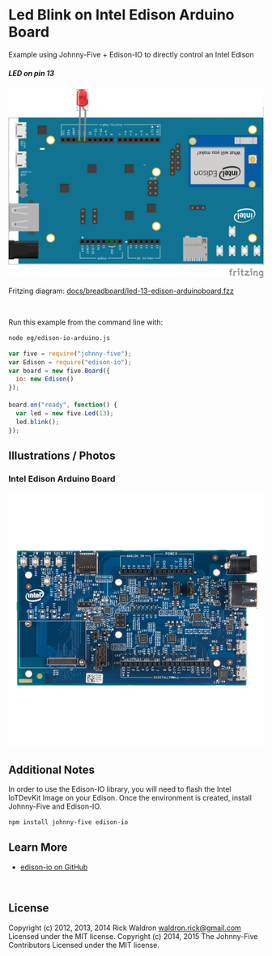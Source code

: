 <!--remove-start-->

# Led Blink on Intel Edison Arduino Board

<!--remove-end-->


Example using Johnny-Five + Edison-IO to directly control an Intel Edison





##### LED on pin 13



![docs/breadboard/led-13-edison-arduinoboard.png](breadboard/led-13-edison-arduinoboard.png)<br>

Fritzing diagram: [docs/breadboard/led-13-edison-arduinoboard.fzz](breadboard/led-13-edison-arduinoboard.fzz)

&nbsp;




Run this example from the command line with:
```bash
node eg/edison-io-arduino.js
```


```javascript
var five = require("johnny-five");
var Edison = require("edison-io");
var board = new five.Board({
  io: new Edison()
});

board.on("ready", function() {
  var led = new five.Led(13);
  led.blink();
});


```


## Illustrations / Photos


### Intel Edison Arduino Board



![docs/images/edison-arduino-board.jpg](images/edison-arduino-board.jpg)  






## Additional Notes

In order to use the Edison-IO library, you will need to flash the Intel IoTDevKit Image
on your Edison. Once the environment is created, install Johnny-Five and Edison-IO.

```sh
npm install johnny-five edison-io
```




## Learn More

- [edison-io on GitHub](https://github.com/rwaldron/edison-io/)

&nbsp;

<!--remove-start-->

## License
Copyright (c) 2012, 2013, 2014 Rick Waldron <waldron.rick@gmail.com>
Licensed under the MIT license.
Copyright (c) 2014, 2015 The Johnny-Five Contributors
Licensed under the MIT license.

<!--remove-end-->
